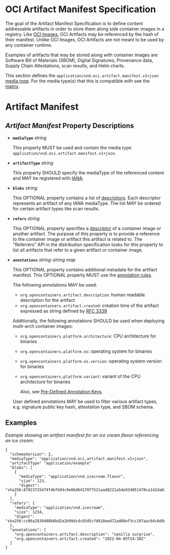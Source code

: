 # OCI Artifact Manifest Specification

The goal of the Artifact Manifest Specification is to define content addressable artifacts in order to store them along side container images in a registry. Like [OCI Images](manifest.md), OCI Artifacts may be referenced by the hash of their manifest. Unlike OCI Images, OCI Artifacts are not meant to be used by any container runtime.

Examples of artifacts that may be stored along with container images are Software Bill of Materials (SBOM), Digital Signatures, Provenance data, Supply Chain Attestations, scan results, and Helm charts.

This section defines the `application/vnd.oci.artifact.manifest.v1+json` [media type](media-types.md).
For the media type(s) that this is compatible with see the [matrix](media-types.md#compatibility-matrix).

# Artifact Manifest

## *Artifact Manifest* Property Descriptions

- **`mediaType`** *string*

  This property MUST be used and contain the media type `application/vnd.oci.artifact.manifest.v1+json`.

- **`artifactType`** *string*

  This property SHOULD specify the mediaType of the referenced content and MAY be registered with [IANA][iana].

- **`blobs`** *string*

  This OPTIONAL property contains a list of [descriptors](descriptor.md).
  Each descriptor represents an artifact of any IANA mediaType.
  The list MAY be ordered for certain artifact types like scan results.

- **`refers`** *string*

  This OPTIONAL property specifies a [descriptor](descriptor.md) of a container image or another artifact.
  The purpose of this property is to provide a reference to the container image or artifact this artifact is related to.
  The "Referrers" API in the distribution specification looks for this property to list all artifacts that refer to a given artifact or container image.

- **`annotations`** *string-string map*

  This OPTIONAL property contains additional metadata for the artifact manifest.
  This OPTIONAL property MUST use the [annotation rules](annotations.md#rules).

  The following annotations MAY be used:

  - `org.opencontainers.artifact.description`: human readable description for the artifact
  - `org.opencontainers.artifact.created`: creation time of the artifact expressed as string defined by [RFC 3339][rfc-3339]

  Additionally, the following annotations SHOULD be used when deploying multi-arch container images:

  - `org.opencontainers.platform.architecture`: CPU architecture for binaries
  - `org.opencontainers.platform.os`: operating system for binaries
  - `org.opencontainers.platform.os.version`: operating system version for binaries
  - `org.opencontainers.platform.variant`: variant of the CPU architecture for binaries

    Also, see [Pre-Defined Annotation Keys](annotations.md#pre-defined-annotation-keys).

  User defined annotations MAY be used to filter various artifact types, e.g. signature public key hash, attestation type, and SBOM schema.

## Examples

*Example showing an artifact manifest for an ice cream flavor referencing an ice cream:*

```jsonc,title=Manifest&mediatype=application/vnd.oci.artifact.manifest.v1%2Bjson
{
  "schemaVersion": 2,
  "mediaType": "application/vnd.oci.artifact.manifest.v1+json",
  "artifactType" "application/example"
  "blobs": [
    {
      "mediaType": "application/vnd.icecream.flavor",
      "size": 123,
      "digest": "sha256:87923725d74f4bfb94c9e86d64170f7521aad8221a5de834851470ca142da630"
    }
  ],
  "refers": {
    "mediaType": "application/vnd.icecream",
    "size": 1234,
    "digest": "sha256:cc06a2839488b8bd2a2b99dcdc03d5cfd818eed72ad08ef3cc197aac64c0d0a0"
  },
  "annotations": [
    "org.opencontainers.artifact.description": "vanilla surprise",
    "org.opencontainers.artifact.created": "2022-04-05T14:30Z"
  ]
}
```

[iana]:         https://www.iana.org/assignments/media-types/media-types.xhtml
[rfc-3339]:     https://tools.ietf.org/html/rfc3339#section-5.6